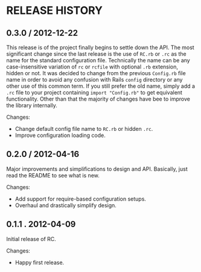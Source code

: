 # RELEASE HISTORY

## 0.3.0 / 2012-12-22

This release is of the project finally begins to settle down the API.
The most significant change since the last release is the use of `RC.rb`
or `.rc` as the name for the standard configuration file. Technically
the name can be any case-insensitive variation of `rc` or `rcfile` with
optional `.rb` extension, hidden or not. It was decided to change from
the previous `Config.rb` file name in order to avoid any confusion with
Rails `config` directory or any other use of this common term. If you
still prefer the old name, simply add a `.rc` file to your project 
containing `import "Config.rb"` to get equivalent functionality.
Other than that the majority of changes have bee to improve the library
internally.

Changes:

* Change default config file name to `RC.rb` or hidden `.rc`.
* Improve configuration loading code.


## 0.2.0 / 2012-04-16

Major improvements and simplifications to design and API.
Basically, just read the README to see what is new.

Changes:

* Add support for require-based configuration setups.
* Overhaul and drastically simplify design.


## 0.1.1 . 2012-04-09

Initial release of RC. 

Changes:

* Happy first release.

